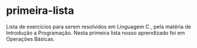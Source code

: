 # primeira-lista
Lista de exercícios para serem resolvidos em Linguagem C , pela matéria de Introdução a Programação. 
Nesta primeira lista nosso aprendizado foi em Operações Básicas. 


